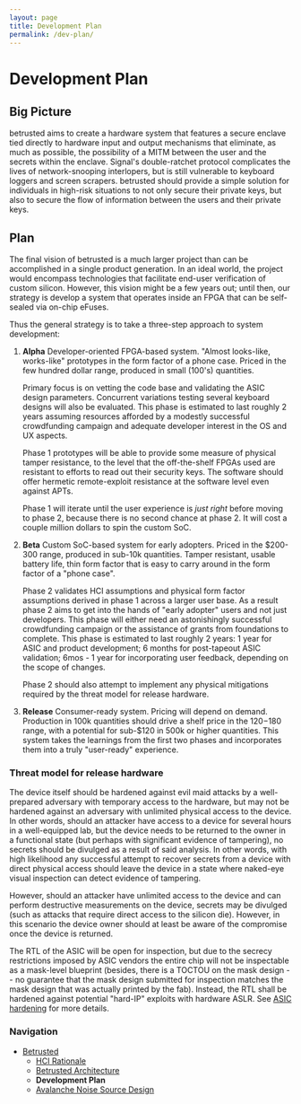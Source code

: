 ```yaml
---
layout: page
title: Development Plan
permalink: /dev-plan/
---
```


# Development Plan

## Big Picture

betrusted aims to create a hardware system that features a secure
enclave tied directly to hardware input and output mechanisms that
eliminate, as much as possible, the possibility of a MITM between the
user and the secrets within the enclave. Signal's double-ratchet
protocol complicates the lives of network-snooping interlopers, but is
still vulnerable to keyboard loggers and screen scrapers. betrusted
should provide a simple solution for individuals in high-risk
situations to not only secure their private keys, but also to secure
the flow of information between the users and their private keys.

## Plan

The final vision of betrusted is a much larger project than can be
accomplished in a single product generation. In an ideal world, the
project would encompass technologies that facilitate end-user
verification of custom silicon. However, this vision might be a
few years out; until then, our strategy is develop a system that
operates inside an FPGA that can be self-sealed via on-chip eFuses.

Thus the general strategy is to take a three-step approach to system development:

1. **Alpha** Developer-oriented FPGA-based system. "Almost looks-like,
works-like" prototypes in the form factor of a phone case. Priced in
the few hundred dollar range, produced in small (100's)
quantities.

    Primary focus is on vetting the code base and validating the ASIC
    design parameters.  Concurrent variations testing several keyboard
    designs will also be evaluated. This phase is estimated to last
    roughly 2 years assuming resources afforded by a modestly
    successful crowdfunding campaign and adequate developer interest in
    the OS and UX aspects.

    Phase 1 prototypes will be able to provide some measure of
    physical tamper resistance, to the level that the off-the-shelf
    FPGAs used are resistant to efforts to read out their security
    keys. The software should offer hermetic remote-exploit resistance
    at the software level even against APTs.

    Phase 1 will iterate until the user experience is _just right_
    before moving to phase 2, because there is no second chance at
    phase 2.  It will cost a couple million dollars to spin the custom
    SoC.

2. **Beta** Custom SoC-based system for early adopters. Priced in the
$200-300 range, produced in sub-10k quantities. Tamper resistant,
usable battery life, thin form factor that is easy to carry around in
the form factor of a "phone case".

    Phase 2 validates HCI assumptions and physical form factor
    assumptions derived in phase 1 across a larger user base. As a
    result phase 2 aims to get into the hands of "early adopter" users
    and not just developers.  This phase will either need an
    astonishingly successful crowdfunding campaign or the assistance
    of grants from foundations to complete.  This phase is estimated
    to last roughly 2 years: 1 year for ASIC and product development;
    6 months for post-tapeout ASIC validation; 6mos - 1 year for
    incorporating user feedback, depending on the scope of changes.

    Phase 2 should also attempt to implement any physical mitigations
    required by the threat model for release hardware.

3. **Release** Consumer-ready system. Pricing will depend on demand.
Production in 100k quantities should drive a shelf price in the
$120-$180 range, with a potential for sub-$120 in 500k or higher
quantities. This system takes the learnings from the first two phases
and incorporates them into a truly "user-ready" experience.

### Threat model for release hardware

The device itself should be hardened against evil maid attacks by a
well-prepared adversary with temporary access to the hardware, but may
not be hardened against an adversary with unlimited physical access to
the device. In other words, should an attacker have access to a device
for several hours in a well-equipped lab, but the device needs to be
returned to the owner in a functional state (but perhaps with
significant evidence of tampering), no secrets should be divulged as a
result of said analysis. In other words, with high likelihood any
successful attempt to recover secrets from a device with direct
physical access should leave the device in a state where naked-eye
visual inspection can detect evidence of tampering.

However, should an attacker have unlimited access to the device and
can perform destructive measurements on the device, secrets may be
divulged (such as attacks that require direct access to the silicon
die). However, in this scenario the device owner should at least be
aware of the compromise once the device is returned.

The RTL of the ASIC will be open for inspection, but due to the
secrecy restrictions imposed by ASIC vendors the entire chip will not
be inspectable as a mask-level blueprint (besides, there is a TOCTOU
on the mask design -- no guarantee that the mask design submitted for
inspection matches the mask design that was actually printed by the
fab). Instead, the RTL shall be hardened against potential "hard-IP"
exploits with hardware ASLR. See [ASIC
hardening](https://github.com/betrusted-io/betrusted-wiki/wiki/ASIC-hardening)
for more details.

### Navigation

* [Betrusted](/)
  * [HCI Rationale](/hci-rationale)
  * [Betrusted Architecture](/betrusted-architecture)
  * **Development Plan**
  * [Avalanche Noise Source Design](/avalanche-noise)
